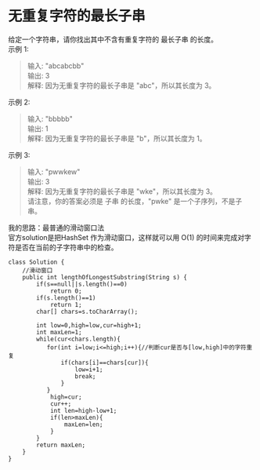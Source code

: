 # 无重复字符的最长子串
给定一个字符串，请你找出其中不含有重复字符的 最长子串 的长度。  
示例 1:  
> 输入: "abcabcbb"  
输出: 3  
解释: 因为无重复字符的最长子串是 "abc"，所以其长度为 3。 

示例 2:  
> 输入: "bbbbb"  
输出: 1  
解释: 因为无重复字符的最长子串是 "b"，所以其长度为 1。  

示例 3:  
> 输入: "pwwkew"  
输出: 3  
解释: 因为无重复字符的最长子串是 "wke"，所以其长度为 3。  
请注意，你的答案必须是 子串 的长度，"pwke" 是一个子序列，不是子串。 

我的思路：最普通的滑动窗口法  
官方solution是把HashSet 作为滑动窗口，这样就可以用 O(1) 的时间来完成对字符是否在当前的子字符串中的检查。

```
class Solution {
    //滑动窗口
    public int lengthOfLongestSubstring(String s) {
        if(s==null||s.length()==0)
            return 0;
        if(s.length()==1)
            return 1;
        char[] chars=s.toCharArray();
        
        int low=0,high=low,cur=high+1;
        int maxLen=1;
        while(cur<chars.length){
           for(int i=low;i<=high;i++){//判断cur是否与[low,high]中的字符重复
               if(chars[i]==chars[cur]){
                   low=i+1;
                   break;
               }
           }
            high=cur;
            cur++;
            int len=high-low+1;
            if(len>maxLen){
                maxLen=len;
            } 
        }
        return maxLen;
    }
}
```